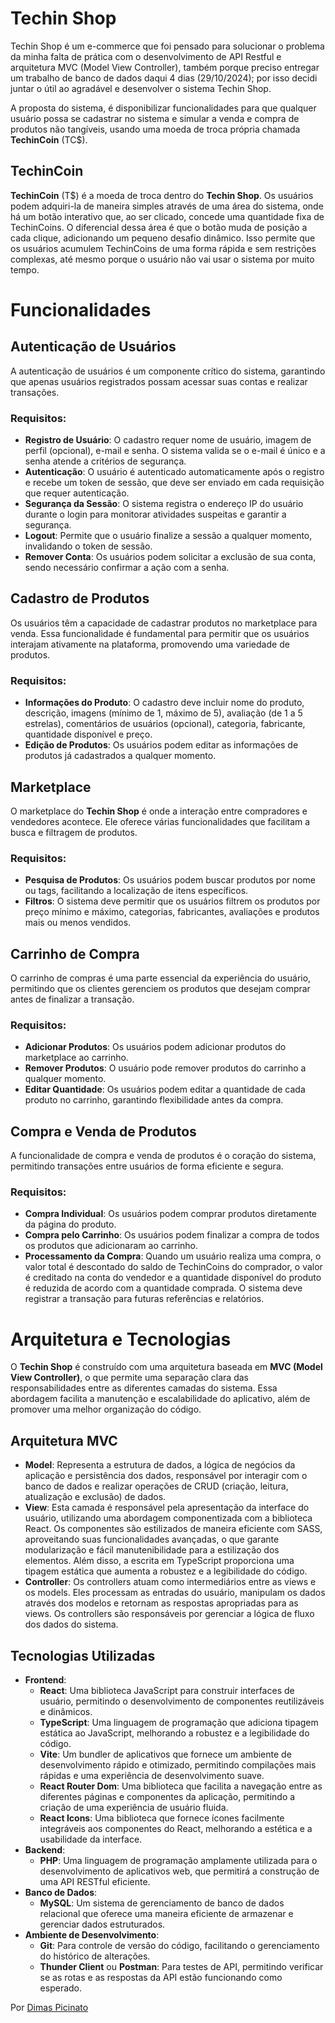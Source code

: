 # Techin Shop

Techin Shop é um e-commerce que foi pensado para solucionar o problema da minha falta de prática com o desenvolvimento de API Restful e arquitetura MVC (Model View Controller), também porque preciso entregar um trabalho de banco de dados daqui 4 dias (29/10/2024); por isso decidi juntar o útil ao agradável e desenvolver o sistema Techin Shop.

A proposta do sistema, é disponibilizar funcionalidades para que qualquer usuário possa se cadastrar no sistema e simular a venda e compra de produtos não tangíveis, usando uma moeda de troca própria chamada **TechinCoin** (TC$).

## TechinCoin

**TechinCoin** (T$) é a moeda de troca dentro do **Techin Shop**. Os usuários podem adquiri-la de maneira simples através de uma área do sistema, onde há um botão interativo que, ao ser clicado, concede uma quantidade fixa de TechinCoins. O diferencial dessa área é que o botão muda de posição a cada clique, adicionando um pequeno desafio dinâmico. Isso permite que os usuários acumulem TechinCoins de uma forma rápida e sem restrições complexas, até mesmo porque o usuário não vai usar o sistema por muito tempo.

# Funcionalidades

## Autenticação de Usuários
A autenticação de usuários é um componente crítico do sistema, garantindo que apenas usuários registrados possam acessar suas contas e realizar transações.

### Requisitos:
- **Registro de Usuário**: O cadastro requer nome de usuário, imagem de perfil (opcional), e-mail e senha. O sistema valida se o e-mail é único e a senha atende a critérios de segurança.
- **Autenticação**: O usuário é autenticado automaticamente após o registro e recebe um token de sessão, que deve ser enviado em cada requisição que requer autenticação.
- **Segurança da Sessão**: O sistema registra o endereço IP do usuário durante o login para monitorar atividades suspeitas e garantir a segurança.
- **Logout**: Permite que o usuário finalize a sessão a qualquer momento, invalidando o token de sessão.
- **Remover Conta**: Os usuários podem solicitar a exclusão de sua conta, sendo necessário confirmar a ação com a senha.

## Cadastro de Produtos
Os usuários têm a capacidade de cadastrar produtos no marketplace para venda. Essa funcionalidade é fundamental para permitir que os usuários interajam ativamente na plataforma, promovendo uma variedade de produtos.

### Requisitos:
- **Informações do Produto**: O cadastro deve incluir nome do produto, descrição, imagens (mínimo de 1, máximo de 5), avaliação (de 1 a 5 estrelas), comentários de usuários (opcional), categoria, fabricante, quantidade disponível e preço.
- **Edição de Produtos**: Os usuários podem editar as informações de produtos já cadastrados a qualquer momento.

## Marketplace
O marketplace do **Techin Shop** é onde a interação entre compradores e vendedores acontece. Ele oferece várias funcionalidades que facilitam a busca e filtragem de produtos.

### Requisitos:
- **Pesquisa de Produtos**: Os usuários podem buscar produtos por nome ou tags, facilitando a localização de itens específicos.
- **Filtros**: O sistema deve permitir que os usuários filtrem os produtos por preço mínimo e máximo, categorias, fabricantes, avaliações e produtos mais ou menos vendidos.

## Carrinho de Compra
O carrinho de compras é uma parte essencial da experiência do usuário, permitindo que os clientes gerenciem os produtos que desejam comprar antes de finalizar a transação.

### Requisitos:
- **Adicionar Produtos**: Os usuários podem adicionar produtos do marketplace ao carrinho.
- **Remover Produtos**: O usuário pode remover produtos do carrinho a qualquer momento.
- **Editar Quantidade**: Os usuários podem editar a quantidade de cada produto no carrinho, garantindo flexibilidade antes da compra.

## Compra e Venda de Produtos
A funcionalidade de compra e venda de produtos é o coração do sistema, permitindo transações entre usuários de forma eficiente e segura.

### Requisitos:
- **Compra Individual**: Os usuários podem comprar produtos diretamente da página do produto.
- **Compra pelo Carrinho**: Os usuários podem finalizar a compra de todos os produtos que adicionaram ao carrinho.
- **Processamento da Compra**: Quando um usuário realiza uma compra, o valor total é descontado do saldo de TechinCoins do comprador, o valor é creditado na conta do vendedor e a quantidade disponível do produto é reduzida de acordo com a quantidade comprada. O sistema deve registrar a transação para futuras referências e relatórios.

# Arquitetura e Tecnologias

O **Techin Shop** é construído com uma arquitetura baseada em **MVC (Model View Controller)**, o que permite uma separação clara das responsabilidades entre as diferentes camadas do sistema. Essa abordagem facilita a manutenção e escalabilidade do aplicativo, além de promover uma melhor organização do código.

## Arquitetura MVC
- **Model**: Representa a estrutura de dados, a lógica de negócios da aplicação e persistência dos dados, responsável por interagir com o banco de dados e realizar operações de CRUD (criação, leitura, atualização e exclusão) de dados.
- **View**: Esta camada é responsável pela apresentação da interface do usuário, utilizando uma abordagem componentizada com a biblioteca React. Os componentes são estilizados de maneira eficiente com SASS, aproveitando suas funcionalidades avançadas, o que garante modularização e fácil manutenibilidade para a estilização dos elementos. Além disso, a escrita em TypeScript proporciona uma tipagem estática que aumenta a robustez e a legibilidade do código.
- **Controller**: Os controllers atuam como intermediários entre as views e os models. Eles processam as entradas do usuário, manipulam os dados através dos modelos e retornam as respostas apropriadas para as views. Os controllers são responsáveis por gerenciar a lógica de fluxo dos dados do sistema.

## Tecnologias Utilizadas
- **Frontend**:
	- **React**: Uma biblioteca JavaScript para construir interfaces de usuário, permitindo o desenvolvimento de componentes reutilizáveis e dinâmicos.
	- **TypeScript**: Uma linguagem de programação que adiciona tipagem estática ao JavaScript, melhorando a robustez e a legibilidade do código.
    - **Vite**: Um bundler de aplicativos que fornece um ambiente de desenvolvimento rápido e otimizado, permitindo compilações mais rápidas e uma experiência de desenvolvimento suave.
    - **React Router Dom**: Uma biblioteca que facilita a navegação entre as diferentes páginas e componentes da aplicação, permitindo a criação de uma experiência de usuário fluida.
    - **React Icons**: Uma biblioteca que fornece ícones facilmente integráveis aos componentes do React, melhorando a estética e a usabilidade da interface.
- **Backend**:
    - **PHP**: Uma linguagem de programação amplamente utilizada para o desenvolvimento de aplicativos web, que permitirá a construção de uma API RESTful eficiente.
- **Banco de Dados**:
    - **MySQL**: Um sistema de gerenciamento de banco de dados relacional que oferece uma maneira eficiente de armazenar e gerenciar dados estruturados.
- **Ambiente de Desenvolvimento**:
    - **Git**: Para controle de versão do código, facilitando o gerenciamento do histórico de alterações.
    - **Thunder Client** ou **Postman**: Para testes de API, permitindo verificar se as rotas e as respostas da API estão funcionando como esperado.

Por [Dimas Picinato](https://dpicinato.com)